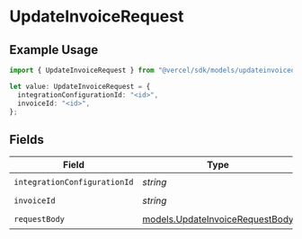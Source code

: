 # UpdateInvoiceRequest

## Example Usage

```typescript
import { UpdateInvoiceRequest } from "@vercel/sdk/models/updateinvoiceop.js";

let value: UpdateInvoiceRequest = {
  integrationConfigurationId: "<id>",
  invoiceId: "<id>",
};
```

## Fields

| Field                                                                    | Type                                                                     | Required                                                                 | Description                                                              |
| ------------------------------------------------------------------------ | ------------------------------------------------------------------------ | ------------------------------------------------------------------------ | ------------------------------------------------------------------------ |
| `integrationConfigurationId`                                             | *string*                                                                 | :heavy_check_mark:                                                       | N/A                                                                      |
| `invoiceId`                                                              | *string*                                                                 | :heavy_check_mark:                                                       | N/A                                                                      |
| `requestBody`                                                            | [models.UpdateInvoiceRequestBody](../models/updateinvoicerequestbody.md) | :heavy_check_mark:                                                       | N/A                                                                      |